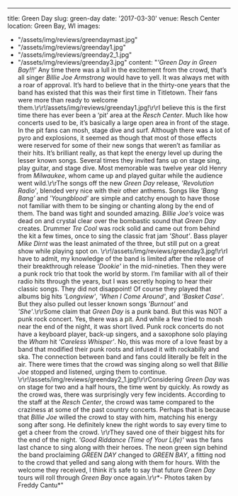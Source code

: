 ---
title: Green Day
slug: green-day
date: '2017-03-30'
venue: Resch Center
location: Green Bay, WI
images:
- "/assets/img/reviews/greendaymast.jpg"
- "/assets/img/reviews/greenday1.jpg"
- "/assets/img/reviews/greenday2_1.jpg"
- "/assets/img/reviews/greenday3.jpg"
content: "_'Green Day in Green Bay!!!'_ Any time there was a lull in the excitement
from the crowd, that’s all singer *Billie Joe Armstrong* would have to yell. It
was always met with a roar of approval. It’s hard to believe that in the thirty-one
years that the band has existed that this was their first time in Titletown. Their
fans were more than ready to welcome them.\r\r!/assets/img/reviews/greenday1.jpg!\r\rI
believe this is the first time there has ever been a ‘pit’ area at the *Resch
Center*. Much like how concerts used to be, it’s basically a large open area in
front of the stage. In the pit fans can mosh, stage dive and surf. Although there
was a lot of pyro and explosions, it seemed as though that most of those effects
were reserved for some of their new songs that weren’t as familiar as their hits.
It’s brilliant really, as that kept the energy level up during the lesser known
songs. Several times they invited fans up on stage sing, play guitar, and stage
dive. Most memorable was twelve year old Henry from *Milwaukee*, whom came up
and played guitar while the audience went wild.\r\rThe songs off the new *Green
Day* release, _'Revolution Radio'_, blended very nice with their other anthems.
Songs like _'Bang Bang'_ and _'Youngblood'_ are simple and catchy enough to have
those not familiar with them to be singing or chanting along by the end of them.
The band was tight and sounded amazing. *Billie Joe’s* voice was dead on and crystal
clear over the bombastic sound that *Green Day* creates. Drummer *Tre Cool* was
rock solid and came out from behind the kit a few times, once to sing the classic
frat jam _'Shout'_. Bass player *Mike Dirnt* was the least animated of the three,
but still put on a great show while playing spot on. \r\r!/assets/img/reviews/greenday3.jpg!\r\rI
have to admit, my knowledge of the band is limited after the release of their
breakthrough release _'Dookie'_ in the mid-nineties. Then they were a punk rock
trio that took the world by storm. I’m familiar with all of their radio hits through
the years, but I was secretly hoping to hear their classic songs. They did not
disappoint! Of course they played that albums big hits _'Longview'_, _'When I
Come Around'_, and _'Basket Case'_. But they also pulled out lesser known songs
_'Burnout'_ and _'She'_.\r\rSome claim that *Green Day* is a punk band. But this
was NOT a punk rock concert. Yes, there was a pit. And while a few tried to mosh
near the end of the night, it was short lived. Punk rock concerts do not have
a keyboard player, back-up singers, and a saxophone solo playing the *Wham* hit
_‘Careless Whisper’_. No, this was more of a love feast by a band that modified
their punk roots and infused it with rockabilly and ska. The connection between
band and fans could literally be felt in the air. There were times that the crowd
was singing along so well that *Billie Joe* stopped and listened, urging them
to continue. \r\r!/assets/img/reviews/greenday2_1.jpg!\r\rConsidering
*Green Day* was on stage for two and a half hours, the time went by quickly. As
rowdy as the crowd was, there was surprisingly very few incidents. According to
the staff at the *Resch Center*, the crowd was tame compared to the craziness
at some of the past country concerts. Perhaps that is because that *Billie Joe*
willed the crowd to stay with him, matching his energy song after song. He definitely
knew the right words to say every time to get a cheer from the crowd. \r\rThey
saved one of their biggest hits for the end of the night. _'Good Riddance (Time
of Your Life)'_ was the fans last chance to sing along with their heroes. The
neon green sign behind the band proclaiming *GREEN DAY* changed to *GREEN BAY*,
a fitting nod to the crowd that yelled and sang along with them for hours. With
the welcome they received, I think it’s safe to say that future *Green Day* tours
will roll through *Green Bay* once again.\r\r*- Photos taken by Freddy Cantu*"